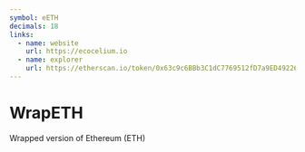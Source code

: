 ```yaml
---
symbol: eETH
decimals: 18
links:
  - name: website
    url: https://ecocelium.io
  - name: explorer
    url: https://etherscan.io/token/0x63c9c6BBb3C1dC7769512fD7a9ED49226bEf52f7
---
```


# WrapETH

Wrapped version of Ethereum (ETH)
